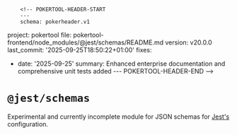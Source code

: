         <!-- POKERTOOL-HEADER-START
        ---
        schema: pokerheader.v1
project: pokertool
file: pokertool-frontend/node_modules/@jest/schemas/README.md
version: v20.0.0
last_commit: '2025-09-25T18:50:22+01:00'
fixes:
- date: '2025-09-25'
  summary: Enhanced enterprise documentation and comprehensive unit tests added
        ---
        POKERTOOL-HEADER-END -->
# `@jest/schemas`

Experimental and currently incomplete module for JSON schemas for [Jest's](https://jestjs.io/) configuration.
